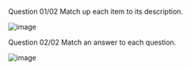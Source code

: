 Question
01/02
Match up each item to its description.



![image](https://user-images.githubusercontent.com/52088444/157934619-d1525aee-cef3-4622-b5a2-c98868df39bf.png)

Question
02/02
Match an answer to each question.

![image](https://user-images.githubusercontent.com/52088444/157935835-bf1f4549-1333-4c24-8d82-d1880b66c982.png)